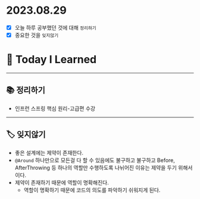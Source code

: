 # 2023.08.29

- [x] 오늘 하루 공부했던 것에 대해 `정리하기`
- [x] 중요한 것을 `잊지않기`

# 🚩 Today I Learned

---

## 📚 정리하기

- 인프런 스프링 핵심 원리-고급편 수강

---

## 🏷 잊지않기

- 좋은 설계에는 제약이 존재한다.
- `@Around` 하나만으로 모든걸 다 할 수 있음에도 불구하고 불구하고 Before, AfterThrowing 등 하나의 역할만 수행하도록 나뉘어진 이유는 제약을 두기 위해서이다.
- 제약이 존재하기 때문에 역할이 명확해진다.
  - 역할이 명확하기 때문에 코드의 의도를 파악하기 쉬워지게 된다.
